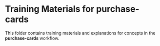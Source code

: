 # Training Materials for purchase-cards
This folder contains training materials and explanations for concepts in the **purchase-cards** workflow.
